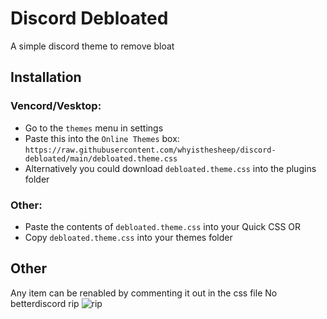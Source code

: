 # Discord Debloated
A simple discord theme to remove bloat

## Installation
### Vencord/Vesktop:
- Go to the `themes` menu in settings
- Paste this into the `Online Themes` box: `https://raw.githubusercontent.com/whyisthesheep/discord-debloated/main/debloated.theme.css`
- Alternatively you could download `debloated.theme.css` into the plugins folder

### Other:
- Paste the contents of `debloated.theme.css` into your Quick CSS
OR
- Copy `debloated.theme.css` into your themes folder

## Other
Any item can be renabled by commenting it out in the css file
No betterdiscord rip
![rip](https://0x0.st/XiUS.png)
